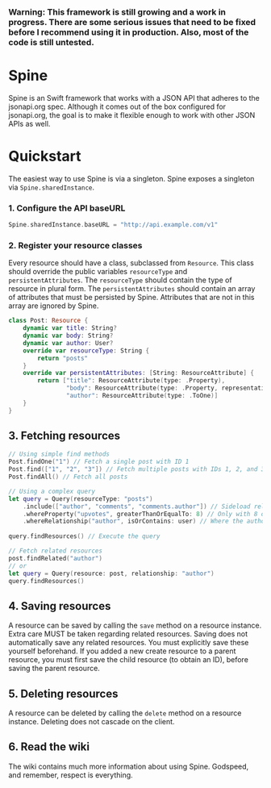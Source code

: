 ### Warning: This framework is still growing and a work in progress. There are some serious issues that need to be fixed before I recommend using it in production. Also, most of the code is still untested.

Spine
=====
Spine is an Swift framework that works with a JSON API that adheres to the jsonapi.org spec. Although it comes out of the box configured for jsonapi.org, the goal is to make it flexible enough to work with other JSON APIs as well.

Quickstart
==========
The easiest way to use Spine is via a singleton. Spine exposes a singleton via `Spine.sharedInstance`.

### 1. Configure the API baseURL
```swift
Spine.sharedInstance.baseURL = "http://api.example.com/v1"
```

### 2. Register your resource classes
Every resource should have a class, subclassed from `Resource`. This class should override the public variables `resourceType` and `persistentAttributes`. The `resourceType` should contain the type of resource in plural form. The `persistentAttributes` should contain an array of attributes that must be persisted by Spine. Attributes that are not in this array are ignored by Spine.

```swift
class Post: Resource {
	dynamic var title: String?
	dynamic var body: String?
	dynamic var author: User?
	override var resourceType: String {
		return "posts"
	}
	override var persistentAttributes: [String: ResourceAttribute] {
		return ["title": ResourceAttribute(type: .Property),
		        "body": ResourceAttribute(type: .Property, representationName: "content"),
		        "author": ResourceAttribute(type: .ToOne)]
	}
}
```

## 3. Fetching resources
```swift
// Using simple find methods
Post.findOne("1") // Fetch a single post with ID 1
Post.find(["1", "2", "3"]) // Fetch multiple posts with IDs 1, 2, and 3
Post.findAll() // Fetch all posts

// Using a complex query
let query = Query(resourceType: "posts")
    .include(["author", "comments", "comments.author"]) // Sideload relationships
    .whereProperty("upvotes", greaterThanOrEqualTo: 8) // Only with 8 or more upvotes
    .whereRelationship("author", isOrContains: user) // Where the author is a given user
    
query.findResources() // Execute the query

// Fetch related resources
post.findRelated("author")
// or
let query = Query(resource: post, relationship: "author")
query.findResources()
```

## 4. Saving resources
A resource can be saved by calling the `save` method on a resource instance. Extra care MUST be taken regarding related resources. Saving does not automatically save any related resources. You must explicitly save these yourself beforehand. If you added a new create resource to a parent resource, you must first save the child resource (to obtain an ID), before saving the parent resource.

## 5. Deleting resources
A resource can be deleted by calling the `delete` method on a resource instance. Deleting does not cascade on the client.

## 6. Read the wiki
The wiki contains much more information about using Spine. Godspeed, and remember, respect is everything.

